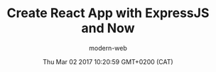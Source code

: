 ---
title: Create React App with ExpressJS and Now
slug: video-cra-expressjs
date: Thu Mar 02 2017 10:20:59 GMT+0200 (CAT)
media-id: HfAPmRpxQEY
kind: youtube
section: video
author: modern-web
---